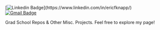 [![Linkedin Badge](https://img.shields.io/badge/-Eric%20Knapp-686DFF?style=flat-square&logo=Linkedin&logoColor=white&link=https://www.linkedin.com/in/ericfknapp/(https://www.linkedin.com/in/ericfknapp/))](https://www.linkedin.com/in/ericfknapp/) 
[![Gmail Badge](https://img.shields.io/badge/-eric.knapp011@gmail.com-686DFF?style=flat-square&logo=Gmail&logoColor=white&link=mailto:eric.knapp011@gmail.com)](mailto:eric.knapp011@gmail.com)

Grad School Repos & Other Misc. Projects. Feel free to explore my page!



<!-- 
![Java](https://img.shields.io/badge/java-%23ED8B00.svg?style=for-the-badge&logo=java&logoColor=white)
![JavaScript](https://img.shields.io/badge/javascript-%23323330.svg?style=for-the-badge&logo=javascript&logoColor=%23F7DF1E)
![Python](https://img.shields.io/badge/python-3670A0?style=for-the-badge&logo=python&logoColor=ffdd54)
![NodeJS](https://img.shields.io/badge/node.js-6DA55F?style=for-the-badge&logo=node.js&logoColor=white)
![AWS](https://img.shields.io/badge/AWS-%23FF9900.svg?style=for-the-badge&logo=amazon-aws&logoColor=white)
![Linux](https://img.shields.io/badge/Linux-FCC624?style=for-the-badge&logo=linux&logoColor=black)
![MongoDB](https://img.shields.io/badge/MongoDB-%234ea94b.svg?style=for-the-badge&logo=mongodb&logoColor=white) 
-->
